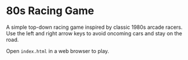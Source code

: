 # 80s Racing Game

A simple top-down racing game inspired by classic 1980s arcade racers. Use the left and right arrow keys to avoid oncoming cars and stay on the road.

Open `index.html` in a web browser to play.
